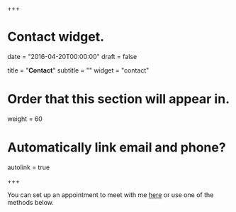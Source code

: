 +++
# Contact widget.

date = "2016-04-20T00:00:00"
draft = false

title = "**Contact**"
subtitle = ""
widget = "contact"

# Order that this section will appear in.
weight = 60

# Automatically link email and phone?
autolink = true

+++

You can set up an appointment to meet with me <a href="https://jvcasillas.youcanbook.me/?noframe=true&skipHeaderFooter=true" data-ycbm-modal="true">here</a> 
or use one of the methods below.
